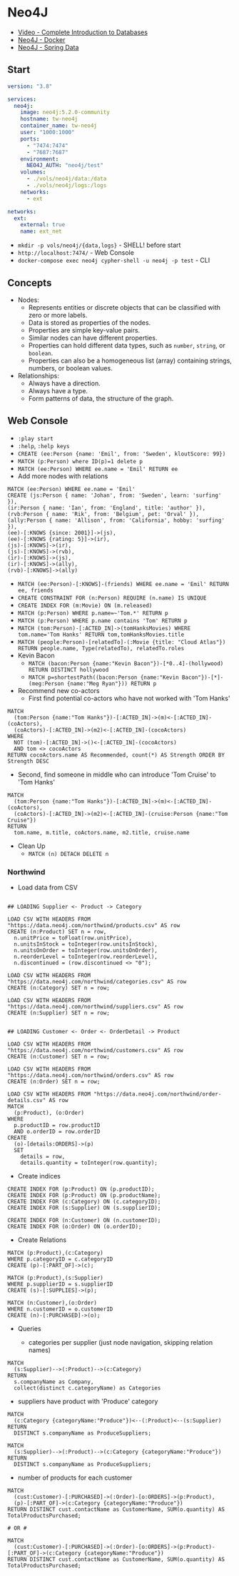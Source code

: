 # Neo4J

- [Video - Complete Introduction to Databases](https://btholt.github.io/complete-intro-to-databases/neo4j)
- [Neo4J - Docker](https://neo4j.com/docs/operations-manual/current/docker/)
- [Neo4J - Spring Data](https://neo4j.com/developer/spring-data-neo4j/)

## Start

```yaml
version: "3.8"

services:
  neo4j:
    image: neo4j:5.2.0-community
    hostname: tw-neo4j
    container_name: tw-neo4j
    user: "1000:1000"
    ports:
      - "7474:7474"
      - "7687:7687"
    environment:
      NEO4J_AUTH: "neo4j/test"
    volumes:
      - ./vols/neo4j/data:/data
      - ./vols/neo4j/logs:/logs
    networks:
      - ext

networks:
  ext:
    external: true
    name: ext_net
```

- `mkdir -p vols/neo4j/{data,logs}` - SHELL! before start
- `http://localhost:7474/` - Web Console
- `docker-compose exec neo4j cypher-shell -u neo4j -p test` - CLI

## Concepts

- Nodes:
  - Represents entities or discrete objects that can be classified with zero or more labels.
  - Data is stored as properties of the nodes.
  - Properties are simple key-value pairs.
  - Similar nodes can have different properties.
  - Properties can hold different data types, such as `number`, `string`, or `boolean`.
  - Properties can also be a homogeneous list (array) containing strings, numbers, or boolean values.
- Relationships:
  - Always have a direction.
  - Always have a type.
  - Form patterns of data, the structure of the graph.

## Web Console

- `:play start`
- `:help`, `:help keys`
- `CREATE (ee:Person {name: 'Emil', from: 'Sweden', kloutScore: 99})`
- `MATCH (p:Person) where ID(p)=1 delete p`
- `MATCH (ee:Person) WHERE ee.name = 'Emil' RETURN ee`
- Add more nodes with relations
```text
MATCH (ee:Person) WHERE ee.name = 'Emil'
CREATE (js:Person { name: 'Johan', from: 'Sweden', learn: 'surfing' }),
(ir:Person { name: 'Ian', from: 'England', title: 'author' }),
(rvb:Person { name: 'Rik', from: 'Belgium', pet: 'Orval' }),
(ally:Person { name: 'Allison', from: 'California', hobby: 'surfing' }),
(ee)-[:KNOWS {since: 2001}]->(js),
(ee)-[:KNOWS {rating: 5}]->(ir),
(js)-[:KNOWS]->(ir),
(js)-[:KNOWS]->(rvb),
(ir)-[:KNOWS]->(js),
(ir)-[:KNOWS]->(ally),
(rvb)-[:KNOWS]->(ally)
```
- `MATCH (ee:Person)-[:KNOWS]-(friends) WHERE ee.name = 'Emil' RETURN ee, friends`
- `CREATE CONSTRAINT FOR (n:Person) REQUIRE (n.name) IS UNIQUE`
- `CREATE INDEX FOR (m:Movie) ON (m.released)`
- `MATCH (p:Person) WHERE p.name=~'Tom.*' RETURN p`
- `MATCH (p:Person) WHERE p.name contains 'Tom' RETURN p`
- `MATCH (tom:Person)-[:ACTED_IN]->(tomHanksMovies) WHERE tom.name='Tom Hanks' RETURN tom,tomHanksMovies.title`
- `MATCH (people:Person)-[relatedTo]-(:Movie {title: "Cloud Atlas"}) RETURN people.name, Type(relatedTo), relatedTo.roles`
- Kevin Bacon
    - `MATCH (bacon:Person {name:"Kevin Bacon"})-[*0..4]-(hollywood) RETURN DISTINCT hollywood`
    - `MATCH p=shortestPath((bacon:Person {name:"Kevin Bacon"})-[*]-(meg:Person {name:"Meg Ryan"})) RETURN p`
- Recommend new co-actors
  - First find potential co-actors who have not worked with 'Tom Hanks'
```cypher
MATCH
  (tom:Person {name:"Tom Hanks"})-[:ACTED_IN]->(m)<-[:ACTED_IN]-(coActors),
  (coActors)-[:ACTED_IN]->(m2)<-[:ACTED_IN]-(cocoActors)
WHERE 
  NOT (tom)-[:ACTED_IN]->()<-[:ACTED_IN]-(cocoActors) 
  AND tom <> cocoActors
RETURN cocoActors.name AS Recommended, count(*) AS Strength ORDER BY Strength DESC
```
  - Second, find someone in middle who can introduce 'Tom Cruise' to 'Tom Hanks'
```cypher
MATCH
  (tom:Person {name:"Tom Hanks"})-[:ACTED_IN]->(m)<-[:ACTED_IN]-(coActors),
  (coActors)-[:ACTED_IN]->(m2)<-[:ACTED_IN]-(cruise:Person {name:"Tom Cruise"})
RETURN
  tom.name, m.title, coActors.name, m2.title, cruise.name
```

- Clean Up
  - `MATCH (n) DETACH DELETE n`

### Northwind

- Load data from CSV

```cypher

## LOADING Supplier <- Product -> Category

LOAD CSV WITH HEADERS FROM "https://data.neo4j.com/northwind/products.csv" AS row
CREATE (n:Product) SET n = row,
  n.unitPrice = toFloat(row.unitPrice),
  n.unitsInStock = toInteger(row.unitsInStock), 
  n.unitsOnOrder = toInteger(row.unitsOnOrder),
  n.reorderLevel = toInteger(row.reorderLevel), 
  n.discontinued = (row.discontinued <> "0");

LOAD CSV WITH HEADERS FROM "https://data.neo4j.com/northwind/categories.csv" AS row
CREATE (n:Category) SET n = row;

LOAD CSV WITH HEADERS FROM "https://data.neo4j.com/northwind/suppliers.csv" AS row
CREATE (n:Supplier) SET n = row;


## LOADING Customer <- Order <- OrderDetail -> Product

LOAD CSV WITH HEADERS FROM "https://data.neo4j.com/northwind/customers.csv" AS row
CREATE (n:Customer) SET n = row;

LOAD CSV WITH HEADERS FROM "https://data.neo4j.com/northwind/orders.csv" AS row
CREATE (n:Order) SET n = row;

LOAD CSV WITH HEADERS FROM "https://data.neo4j.com/northwind/order-details.csv" AS row
MATCH
  (p:Product), (o:Order)
WHERE
  p.productID = row.productID 
  AND o.orderID = row.orderID
CREATE 
  (o)-[details:ORDERS]->(p) 
  SET
    details = row, 
    details.quantity = toInteger(row.quantity);
```

- Create indices

```cypher
CREATE INDEX FOR (p:Product) ON (p.productID);
CREATE INDEX FOR (p:Product) ON (p.productName);
CREATE INDEX FOR (c:Category) ON (c.categoryID);
CREATE INDEX FOR (s:Supplier) ON (s.supplierID);

CREATE INDEX FOR (n:Customer) ON (n.customerID);
CREATE INDEX FOR (o:Order) ON (o.orderID);
```

- Create Relations

```cypher
MATCH (p:Product),(c:Category)
WHERE p.categoryID = c.categoryID
CREATE (p)-[:PART_OF]->(c);

MATCH (p:Product),(s:Supplier)
WHERE p.supplierID = s.supplierID
CREATE (s)-[:SUPPLIES]->(p);

MATCH (n:Customer),(o:Order)
WHERE n.customerID = o.customerID
CREATE (n)-[:PURCHASED]->(o);
```

- Queries

  - categories per supplier (just node navigation, skipping relation names)
```cypher
MATCH
  (s:Supplier)-->(:Product)-->(c:Category)
RETURN
  s.companyName as Company,
  collect(distinct c.categoryName) as Categories
```
  - suppliers have product with 'Produce' category
```cypher
MATCH 
  (c:Category {categoryName:"Produce"})<--(:Product)<--(s:Supplier)
RETURN 
  DISTINCT s.companyName as ProduceSuppliers;

MATCH
  (s:Supplier)-->(:Product)-->(c:Category {categoryName:"Produce"})
RETURN 
  DISTINCT s.companyName as ProduceSuppliers;
```
  - number of products for each customer
```cypher
MATCH
  (cust:Customer)-[:PURCHASED]->(:Order)-[o:ORDERS]->(p:Product),
  (p)-[:PART_OF]->(c:Category {categoryName:"Produce"})
RETURN DISTINCT cust.contactName as CustomerName, SUM(o.quantity) AS TotalProductsPurchased;

# OR #

MATCH
  (cust:Customer)-[:PURCHASED]->(:Order)-[o:ORDERS]->(p:Product)-[:PART_OF]->(c:Category {categoryName:"Produce"})
RETURN DISTINCT cust.contactName as CustomerName, SUM(o.quantity) AS TotalProductsPurchased;
```

